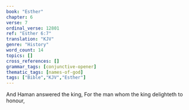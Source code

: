 ```yaml
---
book: "Esther"
chapter: 6
verse: 7
ordinal_verse: 12801
ref: "Esther 6:7"
translation: "KJV"
genre: "History"
word_count: 14
topics: []
cross_references: []
grammar_tags: [conjunctive-opener]
thematic_tags: [names-of-god]
tags: ["Bible","KJV","Esther"]
---
```

And Haman answered the king, For the man whom the king delighteth to honour,
